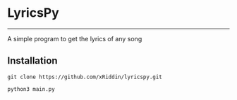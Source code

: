 # LyricsPy
***
A simple program to get the lyrics of any song

## Installation
``git clone https://github.com/xRiddin/lyricspy.git``

``python3 main.py
``
